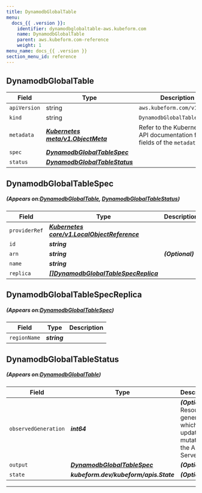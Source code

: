 ```yaml
---
title: DynamodbGlobalTable
menu:
  docs_{{ .version }}:
    identifier: dynamodbglobaltable-aws.kubeform.com
    name: DynamodbGlobalTable
    parent: aws.kubeform.com-reference
    weight: 1
menu_name: docs_{{ .version }}
section_menu_id: reference
---
```


## DynamodbGlobalTable
| Field | Type | Description |
| ------ | ----- | ----------- |
| `apiVersion` | string | `aws.kubeform.com/v1alpha1` |
|    `kind` | string | `DynamodbGlobalTable` |
| `metadata` | ***[Kubernetes meta/v1.ObjectMeta](https://kubernetes.io/docs/reference/generated/kubernetes-api/v1.13/#objectmeta-v1-meta)***|Refer to the Kubernetes API documentation for the fields of the `metadata` field.|
| `spec` | ***[DynamodbGlobalTableSpec](#DynamodbGlobalTableSpec)***||
| `status` | ***[DynamodbGlobalTableStatus](#DynamodbGlobalTableStatus)***||
## DynamodbGlobalTableSpec
##### (Appears on:[DynamodbGlobalTable](#DynamodbGlobalTable), [DynamodbGlobalTableStatus](#DynamodbGlobalTableStatus))
| Field | Type | Description |
| ------ | ----- | ----------- |
| `providerRef` | ***[Kubernetes core/v1.LocalObjectReference](https://kubernetes.io/docs/reference/generated/kubernetes-api/v1.13/#localobjectreference-v1-core)***||
| `id` | ***string***||
| `arn` | ***string***| ***(Optional)*** |
| `name` | ***string***||
| `replica` | ***[[]DynamodbGlobalTableSpecReplica](#DynamodbGlobalTableSpecReplica)***||
## DynamodbGlobalTableSpecReplica
##### (Appears on:[DynamodbGlobalTableSpec](#DynamodbGlobalTableSpec))
| Field | Type | Description |
| ------ | ----- | ----------- |
| `regionName` | ***string***||
## DynamodbGlobalTableStatus
##### (Appears on:[DynamodbGlobalTable](#DynamodbGlobalTable))
| Field | Type | Description |
| ------ | ----- | ----------- |
| `observedGeneration` | ***int64***| ***(Optional)*** Resource generation, which is updated on mutation by the API Server.|
| `output` | ***[DynamodbGlobalTableSpec](#DynamodbGlobalTableSpec)***| ***(Optional)*** |
| `state` | ***kubeform.dev/kubeform/apis.State***| ***(Optional)*** |
---
